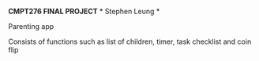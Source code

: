**CMPT276 FINAL PROJECT**
    * Stephen Leung *
    
Parenting app

Consists of functions such as list of children, timer, task checklist and coin flip


